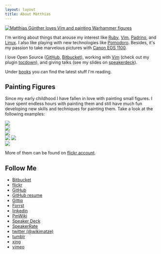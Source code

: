 ```yaml
---
layout: layout
title: About Matthias
---
```


<a href="http://farm9.staticflickr.com/8370/8436515008_80960f2b70_n.jpg" title="Matthias Günther and he loves Vim and painting Warhammer figures" class="fancybox"><img src="http://farm9.staticflickr.com/8370/8436515008_80960f2b70_m.jpg" class="center" alt="Matthias Günther loves Vim and painting Warhammer figures"/></a>


I'm writing about things that arouse my interest like [Ruby](http://www.ruby-lang.org/en/), [Vim](http://www.vim.org/),
[Padrino](http://www.padrinorb.com/), and [Linux](http://www.linux.org/).  I also like playing with
new technologies like [Pomodoro](http://www.pomodorotechnique.com/ "Pomodoro"). Besides, it's my
passion to take marvelous pictures with [Canon EOS 1100](http://www.flickr.com/photos/wikimatze/ "Canon").


I love Open Source ([GitHub](https://github.com/matthias-guenther/ "GitHub"),
[Bitbucket](https://bitbucket.org/wikimatze/ "Bitbucket")), working with [Vim](http://www.vim.org/) (check out my plugin
[tocdown](http://www.vim.org/scripts/script.php?script_id=3856 "Tocdown")), and giving talks (see my slides on
[speakerdeck](https://speakerdeck.com/wikimatze "Speakerdeck")).


Under [books](/reading.html "books") you can find the latest stuff I'm reading.


## Painting Figures

Since my early childhood I have fallen in love with painting small figures. I have spent endless hours with painting them and still have much fun developing new skills and techniques for painting them. Take a look at the following examples:


<a href="http://farm6.static.flickr.com/5284/5354844860_983e94aeb7_b.jpg" title="Dwarf Commando" class="fancybox"><img class="big center" src="http://farm6.staticflickr.com/5284/5354844860_983e94aeb7_z.jpg" /></a>
<br>
<a href="http://farm6.static.flickr.com/5248/5354230989_996affd49a_b.jpg" title="Aenur" class="fancybox"><img class="big center" src="http://farm6.static.flickr.com/5248/5354230989_996affd49a_b.jpg" /></a>
<br>
<a href="http://farm6.static.flickr.com/5089/5354231045_d804caaf45_b.jpg" title="Albion Heroes" class="fancybox"><img class="big center" src="http://farm6.static.flickr.com/5089/5354231045_d804caaf45_b.jpg" /></a>
<br>
<a href="http://farm6.static.flickr.com/5085/5354231083_a2cac8077e.jpg" title="Strigoi Vampire" class="fancybox"><img class="small pull_left" src="http://farm6.static.flickr.com/5085/5354231083_a2cac8077e.jpg" /></a>
<a href="http://farm6.staticflickr.com/5005/5354844930_ddf23b758d_b.jpg" title="Dwarf Runesmith" class="fancybox"><img class="small" src="http://farm6.staticflickr.com/5005/5354844930_ddf23b758d_z.jpg" /></a>
<br>
<a href="http://farm6.staticflickr.com/5208/5354844572_6b0b65565d_b.jpg" title="Vlad and Isabella from Carstein" class="fancybox"><img class="big center" src="http://farm6.staticflickr.com/5208/5354844572_6b0b65565d_z.jpg" /></a>

More of them can be found on [flickr account](http://www.flickr.com/search/?q=warhammer+wikimatze&z=e "flickr wikimatze").


## Follow Me

- [Bitbucket](https://bitbucket.org/wikimatze)
- [flickr](http://www.flickr.com/photos/wikimatze)
- [GitHub](http://github.com/matthias-guenther)
- [GitHub resume](http://resume.github.io/?matthias-guenther)
- [Gittip](https://www.gittip.com/matthias-guenther/)
- [Forrst](http://forrst.com/people/wikimatze)
- [linkedin](http://de.linkedin.com/pub/matthias-g%C3%BCnther/80/793/370/)
- [PmWiki](http://www.pmwiki.org/wiki/Profiles/MatthiasG%C3%BCnther)
- [Speaker Deck](http://speakerdeck.com/u/wikimatze)
- [SpeakerRate](http://speakerrate.com/speakers/121601)
- [twitter (@wikimatze)](http://twitter.com/wikimatze)
- [tumblr](http://wikimatze.tumblr.com/)
- [xing](http://www.xing.com/profile/Matthias_Guenther31)
- [vimeo](http://vimeo.com/wikimatze)

